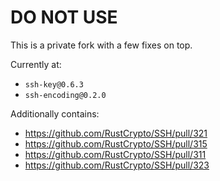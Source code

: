 # DO NOT USE

This is a private fork with a few fixes on top.

Currently at:

* `ssh-key@0.6.3`
* `ssh-encoding@0.2.0`

Additionally contains:

* https://github.com/RustCrypto/SSH/pull/321
* https://github.com/RustCrypto/SSH/pull/315
* https://github.com/RustCrypto/SSH/pull/311
* https://github.com/RustCrypto/SSH/pull/323
